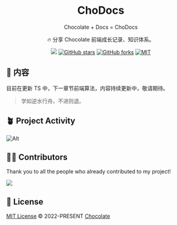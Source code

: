 <h1 align="center">ChoDocs</h1>

<p align="center">
Chocolate + Docs = ChoDocs
</p>

<p align="center">
🔥 分享 Chocolate 前端成长记录、知识体系。
</p>

<p align="center">
<a href="https://space.bilibili.com/351534170"><img src="https://img.shields.io/badge/dynamic/json?labelColor=FE7398&logo=bilibili&logoColor=white&label=bilibili%20fans&color=00aeec&query=%24.data.totalSubs&url=https%3A%2F%2Fapi.spencerwoo.com%2Fsubstats%2F%3Fsource%3Dbilibili%26queryKey%3D351534170" /></a>
<a href="https://github.com/chodocs/chodocs" target="__blank"><img alt="GitHub stars" src="https://img.shields.io/github/stars/chodocs/chodocs?style=social"></a>
<a href="https://github.com/chodocs/chodocs/network"><img alt="GitHub forks" src="https://img.shields.io/github/forks/chodocs/chodocs?style=social"></a>
<a href="https://github.com/chodocs/chodocs" target="__blank"><img alt="MIT" src="https://img.shields.io/github/license/chodocs/chodocs"></a>

## 📓 内容

目前在更新 TS 中，下一章节前端算法，内容持续更新中，敬请期待。

> 学如逆水行舟，不进则退。


## 🪴 Project Activity

![Alt](https://repobeats.axiom.co/api/embed/384181d12f85b1c3d215e902ae265dc14eeea75b.svg "Repobeats analytics image")

## 🧑‍💻 Contributors

Thank you to all the people who already contributed to my project!

<a href="https://github.com/chodocs/chodocs/graphs/contributors"><img src="https://github.com/chodocs/chodocs/blob/main/CONTRIBUTORS.svg" /></a>

## 📄 License

[MIT License](https://github.com/chodocs/chodocs/blob/main/LICENSE) © 2022-PRESENT [Chocolate](https://github.com/Chocolate1999)
